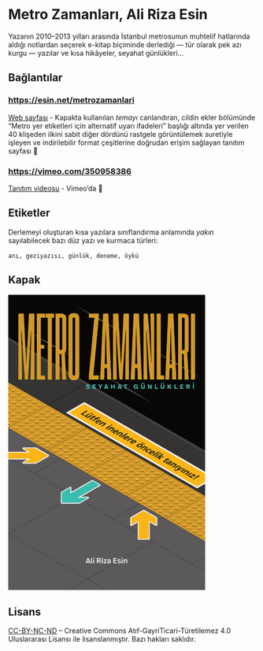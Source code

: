 # Metro Zamanları, Ali Riza Esin
Yazanın 2010–2013 yılları arasında İstanbul metrosunun muhtelif hatlarında aldığı notlardan seçerek e-kitap biçiminde derlediği — tür olarak pek azı kurgu — yazılar ve kısa hikâyeler, seyahat günlükleri…


## Bağlantılar

### https://esin.net/metrozamanlari

[Web sayfası](https://esin.net/metrozamanlari/) - Kapakta kullanılan *temayı* canlandıran, cildin ekler bölümünde “Metro yer etiketleri için alternatif uyarı ifadeleri” başlığı altında yer verilen 40 klişeden ilkini sabit diğer dördünü rastgele görüntülemek suretiyle işleyen ve indirilebilir format çeşitlerine doğrudan erişim sağlayan tanıtım sayfası :link:

### https://vimeo.com/350958386

[Tanıtım videosu](https://vimeo.com/350958386) - Vimeo’da :link:


## Etiketler
Derlemeyi oluşturan kısa yazılara sınıflandırma anlamında *yakın* sayılabilecek bazı düz yazı ve kurmaca türleri:

```
anı, geziyazısı, günlük, deneme, öykü
```


## Kapak

<img src="metro-zamanlari-kapak.jpg" width="400" height="600">


## Lisans

[CC-BY-NC-ND](https://github.com/alirizaesin/metrozamanlari/blob/master/LICENSE) – Creative Commons Atıf-GayriTicari-Türetilemez 4.0 Uluslararası Lisansı ile lisanslanmıştır. Bazı hakları saklıdır.
